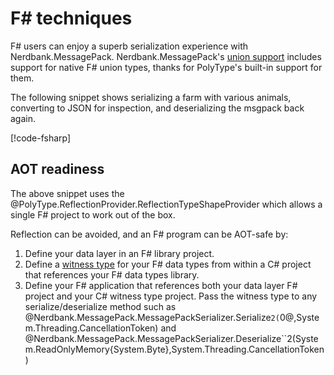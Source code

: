 # F# techniques

F# users can enjoy a superb serialization experience with Nerdbank.MessagePack.
Nerdbank.MessagePack's [union support](unions.md) includes support for native F# union types, thanks for PolyType's built-in support for them.

The following snippet shows serializing a farm with various animals, converting to JSON for inspection, and deserializing the msgpack back again.

[!code-fsharp[](../../samples/fs/Program.fs#L4-L32)]

## AOT readiness

The above snippet uses the @PolyType.ReflectionProvider.ReflectionTypeShapeProvider which allows a single F# project to work out of the box.

Reflection can be avoided, and an F# program can be AOT-safe by:

1. Define your data layer in an F# library project.
1. Define a [witness type](type-shapes.md#witness-classes) for your F# data types from within a C# project that references your F# data types library.
1. Define your F# application that references both your data layer F# project and your C# witness type project.
   Pass the witness type to any serialize/deserialize method such as @Nerdbank.MessagePack.MessagePackSerializer.Serialize``2(``0@,System.Threading.CancellationToken) and @Nerdbank.MessagePack.MessagePackSerializer.Deserialize``2(System.ReadOnlyMemory{System.Byte},System.Threading.CancellationToken)

